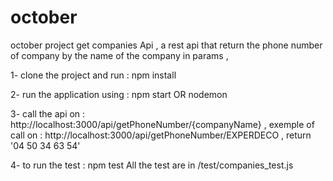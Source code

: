 # october
october project get companies Api , a rest api that return the phone number of company by the name of the company in params , 

1- clone the project and run : npm install 

2- run the application using : npm start  OR  nodemon 

3- call the api on : http://localhost:3000/api/getPhoneNumber/{companyName} ,
exemple of call on : http://localhost:3000/api/getPhoneNumber/EXPERDECO , return '04 50 34 63 54'

4- to run the test : npm test 
All the test are in /test/companies_test.js
